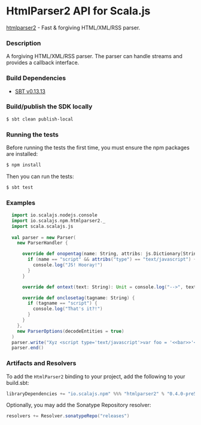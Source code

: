 HtmlParser2 API for Scala.js
=======================
[htmlparser2](https://www.npmjs.com/package/htmlparser2) - Fast & forgiving HTML/XML/RSS parser.

### Description

A forgiving HTML/XML/RSS parser. The parser can handle streams and provides a callback interface.

### Build Dependencies

* [SBT v0.13.13](http://www.scala-sbt.org/download.html)

### Build/publish the SDK locally

```bash
$ sbt clean publish-local
```

### Running the tests

Before running the tests the first time, you must ensure the npm packages are installed:

```bash
$ npm install
```

Then you can run the tests:

```bash
$ sbt test
```

### Examples

```scala
  import io.scalajs.nodejs.console
  import io.scalajs.npm.htmlparser2._
  import scala.scalajs.js
  
  val parser = new Parser(
    new ParserHandler {

      override def onopentag(name: String, attribs: js.Dictionary[String]) {
        if (name == "script" && attribs("type") == "text/javascript") {
          console.log("JS! Hooray!")
        }
      }

      override def ontext(text: String): Unit = console.log("-->", text)

      override def onclosetag(tagname: String) {
        if (tagname == "script") {
          console.log("That's it?!")
        }
      }
    },
    new ParserOptions(decodeEntities = true)
  )
  parser.write("Xyz <script type='text/javascript'>var foo = '<<bar>>'</script>")
  parser.end()
```

### Artifacts and Resolvers

To add the `HtmlParser2` binding to your project, add the following to your build.sbt:  

```sbt
libraryDependencies += "io.scalajs.npm" %%% "htmlparser2" % "0.4.0-pre5"
```

Optionally, you may add the Sonatype Repository resolver:

```sbt   
resolvers += Resolver.sonatypeRepo("releases") 
```